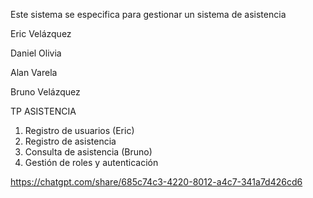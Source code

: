 Este sistema se especifica para gestionar un sistema de asistencia

Eric Velázquez

Daniel Olivia

Alan Varela

Bruno Velázquez

TP ASISTENCIA

1. Registro de usuarios (Eric)
2. Registro de asistencia
3. Consulta de asistencia (Bruno)
4. Gestión de roles y autenticación

https://chatgpt.com/share/685c74c3-4220-8012-a4c7-341a7d426cd6
